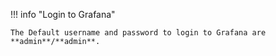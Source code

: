 !!! info "Login to Grafana"

    The Default username and password to login to Grafana are **admin**/**admin**.
